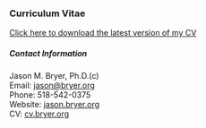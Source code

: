 ### Curriculum Vitae

[Click here to download the latest version of my CV](https://github.com/jbryer/CV/blob/master/Bryer.CV.pdf?raw=true)

##### Contact Information

Jason M. Bryer, Ph.D.(c)  
Email: [jason@bryer.org](mailto:jason@bryer.org)  
Phone: 518-542-0375  
Website: [jason.bryer.org](http://jason.bryer.org)  
CV: [cv.bryer.org](http://cv.bryer.org)  

